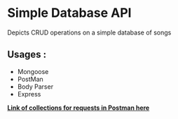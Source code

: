 # Simple Database API
Depicts CRUD operations on a simple database of songs

## Usages :
- Mongoose
- PostMan
- Body Parser
- Express

[**Link of collections for requests in Postman here**](https://go.postman.co/workspace/My-Workspace~9e059186-3d00-4a04-8ec3-cbce9885f150/api/7504cbb6-6ce6-48fe-8727-cef706f65b50)